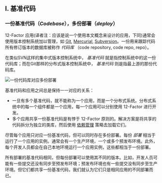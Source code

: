 ## I. 基准代码
### 一份基准代码（*Codebase*），多份部署（*deploy*）

12-Factor 应用(译者注：应该是说一个使用本文概念来设计的应用，下同)通常会使用版本控制系统加以管理，如 [Git](http://git-scm.com/), [Mercurial](http://mercurial.selenic.com/), [Subversion](http://subversion.apache.org/)。一份用来跟踪代码所有修订版本的数据库被称作 *代码库* （code repository, code repo, repo）。

在类似SVN这样的集中式版本控制系统中， *基准代码* 就是指控制系统中的这一份代码库；而在Git那样的分布式版本控制系统中， *基准代码* 则是指最上游的那份代码库。

![一份代码库对应多份部署](/images/codebase-deploys.png)

基准代码和应用之间总是保持一一对应的关系：

* 一旦有多个基准代码，就不能称为一个应用，而是一个分布式系统。分布式系统中的每一个组件都是一个应用，每一个应用可以分别使用 12-Factor 进行开发。
* 多个应用共享一份基准代码是有悖于 12-Factor 原则的。解决方案是将共享的代码拆分为独立的类库，然后使用 [依赖管理](/dependencies) 策略去加载它们。

尽管每个应用只对应一份基准代码，但可以同时存在多份部署。每份 *部署* 相当于运行了一个应用的实例。通常会有一个生产环境，一个或多个预发布环境。此外，每个开发人员都会在自己本地环境运行一个应用实例，这些都相当于一份部署。

所有部署的基准代码相同，但每份部署可以使用其不同的版本。比如，开发人员可能有一些提交还没有同步至预发布环境；预发布环境也有一些提交没有同步至生产环境。但它们都共享一份基准代码，我们就认为它们只是相同应用的不同部署而已。
